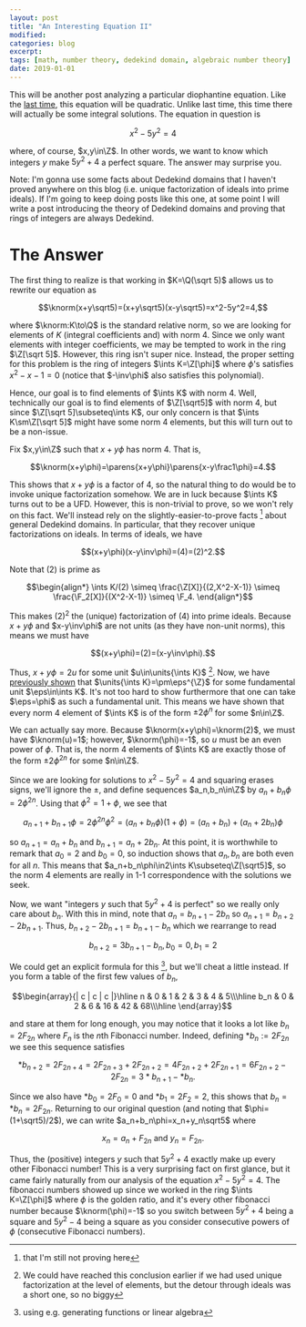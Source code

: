 ```yaml
---
layout: post
title: "An Interesting Equation II"
modified:
categories: blog
excerpt:
tags: [math, number theory, dedekind domain, algebraic number theory]
date: 2019-01-01
---
```


This will be another post analyzing a particular diophantine equation. Like the [last time](../interesting-equation), this equation will be quadratic. Unlike last time, this time there will actually be some integral solutions. The equation in question is

$$x^2 - 5y^2 = 4$$

where, of course, $x,y\in\Z$. In other words, we want to know which integers $y$ make $5y^2+4$ a perfect square. The answer may surprise you.

Note: I'm gonna use some facts about Dedekind domains that I haven't proved anywhere on this blog (i.e. unique factorization of ideals into prime ideals). If I'm going to keep doing posts like this one, at some point I will write a post introducing the theory of Dedekind domains and proving that rings of integers are always Dedekind.

# The Answer
The first thing to realize is that working in $K=\Q(\sqrt 5)$ allows us to rewrite our equation as

$$\knorm(x+y\sqrt5)=(x+y\sqrt5)(x-y\sqrt5)=x^2-5y^2=4,$$

where $\knorm:K\to\Q$ is the standard relative norm, so we are looking for elements of $K$ (integral coefficients and) with norm $4$. Since we only want elements with integer coefficients, we may be tempted to work in the ring $\Z[\sqrt 5]$. However, this ring isn't super nice. Instead, the proper setting for this problem is the ring of integers $\ints K=\Z[\phi]$ where $\phi$'s satisfies $x^2-x-1=0$ (notice that $-\inv\phi$ also satisfies this polynomial). 

Hence, our goal is to find elements of $\ints K$ with norm $4$. Well, technically our goal is to find elements of $\Z[\sqrt5]$ with norm $4$, but since $\Z[\sqrt 5]\subseteq\ints K$, our only concern is that $\ints K\sm\Z[\sqrt 5]$ might have some norm $4$ elements, but this will turn out to be a non-issue.

Fix $x,y\in\Z$ such that $x+y\phi$ has norm $4$. That is,

$$\knorm(x+y\phi)=\parens{x+y\phi}\parens{x-y\frac1\phi}=4.$$

This shows that $x+y\phi$ is a factor of $4$, so the natural thing to do would be to invoke unique factorization somehow. We are in luck because $\ints K$ turns out to be a UFD. However, this is non-trivial to prove, so we won't rely on this fact. We'll instead rely on the slightly-easier-to-prove facts [^1] about general Dedekind domains. In particular, that they recover unique factorizations on ideals. In terms of ideals, we have

$$(x+y\phi)(x-y\inv\phi)=(4)=(2)^2.$$

Note that $(2)$ is prime as

$$\begin{align*}
    \ints K/(2)
    \simeq \frac{\Z[X]}{(2,X^2-X-1)}
    \simeq \frac{\F_2[X]}{(X^2-X-1)}
    \simeq \F_4.
\end{align*}$$

This makes $(2)^2$ the (unique) factorization of $(4)$ into prime ideals. Because $x+y\phi$ and $x-y\inv\phi$ are not units (as they have non-unit norms), this means we must have

$$(x+y\phi)=(2)=(x-y\inv\phi).$$

Thus, $x+y\phi=2u$ for some unit $u\in\units{\ints K}$ [^2]. Now, we have [previously shown](../solving-pell) that $\units{\ints K}=\pm\eps^{\Z}$ for some fundamental unit $\eps\in\ints K$. It's not too hard to show furthermore that one can take $\eps=\phi$ as such a fundamental unit. This means we have shown that every norm $4$ element of $\ints K$ is of the form $\pm2\phi^n$ for some $n\in\Z$. 

We can actually say more. Because $\knorm(x+y\phi)=\knorm(2)$, we must have $\knorm(u)=1$; however, $\knorm(\phi)=-1$, so $u$ must be an even power of $\phi$. That is, the norm $4$ elements of $\ints K$ are exactly those of the form $\pm2\phi^{2n}$ for some $n\in\Z$.

Since we are looking for solutions to $x^2-5y^2=4$ and squaring erases signs, we'll ignore the $\pm$, and define sequences $a_n,b_n\in\Z$ by $a_n+b_n\phi=2\phi^{2n}$. Using that $\phi^2=1+\phi$, we see that

$$a_{n+1}+b_{n+1}\phi=2\phi^{2n}\phi^2=(a_n+b_n\phi)(1+\phi)=(a_n+b_n)+(a_n+2b_n)\phi$$

so $a_{n+1}=a_n+b_n$ and $b_{n+1}=a_n+2b_n$. At this point, it is worthwhile to remark that $a_0=2$ and $b_0=0$, so induction shows that $a_n,b_n$ are both even for all $n$. This means that $a_n+b_n\phi\in2\ints K\subseteq\Z[\sqrt5]$, so the norm $4$ elements are really in 1-1 correspondence with the solutions we seek. 

Now, we want "integers $y$ such that $5y^2+4$ is perfect" so we really only care about $b_n$. With this in mind, note that $a_n=b_{n+1}-2b_n$ so $a_{n+1}=b_{n+2}-2b_{n+1}$. Thus, $b_{n+2}-2b_{n+1}=b_{n+1}-b_n$ which we rearrange to read

$$b_{n+2} = 3b_{n+1}-b_n,\,b_0=0,\,b_1=2$$

We could get an explicit formula for this [^3], but we'll cheat a little instead. If you form a table of the first few values of $b_n$,

$$\begin{array}{| c | c | c |}\hline
n & 0 & 1 & 2 & 3 & 4 & 5\\\hline
b_n & 0 & 2 & 6 & 16 & 42 & 68\\\hline
\end{array}$$

and stare at them for long enough, you may notice that it looks a lot like $b_n=2F_{2n}$ where $F_n$ is the $n$th Fibonacci number. Indeed, defining $\ast b_n:=2F_{2n}$ we see this sequence satisfies

$$\ast b_{n+2} = 2F_{2n+4} = 2F_{2n+3} + 2F_{2n+2} = 4F_{2n+2} + 2F_{2n+1} = 6F_{2n+2} - 2F_{2n} = 3\ast b_{n+1} - \ast b_n.$$

Since we also have $\ast b_0=2F_0=0$ and $\ast b_1=2F_2=2$, this shows that $b_n=\ast b_n=2F_{2n}$. Returning to our original question (and noting that $\phi=(1+\sqrt5)/2$), we can write $a_n+b_n\phi=x_n+y_n\sqrt5$ where

$$x_n=a_n+F_{2n}\text{ and }y_n=F_{2n}.$$

Thus, the (positive) integers $y$ such that $5y^2+4$ exactly make up every other Fibonacci number! This is a very surprising fact on first glance, but it came fairly naturally from our analysis of the equation $x^2-5y^2=4$. The fibonacci numbers showed up since we worked in the ring $\ints K=\Z[\phi]$ where $\phi$ is the golden ratio, and it's every other fibonacci number because $\knorm(\phi)=-1$ so you switch between $5y^2+4$ being a square and $5y^2-4$ being a square as you consider consecutive powers of $\phi$ (consecutive Fibonacci numbers).

[^1]: that I'm still not proving here
[^2]: We could have reached this conclusion earlier if we had used unique factorization at the level of elements, but the detour through ideals was a short one, so no biggy
[^3]: using e.g. generating functions or linear algebra
